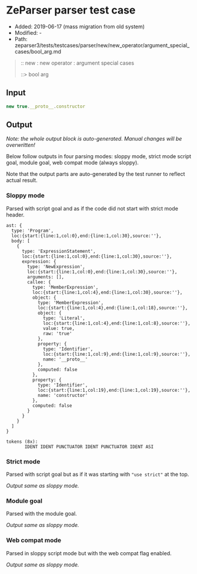 # ZeParser parser test case

- Added: 2019-06-17 (mass migration from old system)
- Modified: -
- Path: zeparser3/tests/testcases/parser/new/new_operator/argument_special_cases/bool_arg.md

> :: new : new operator : argument special cases
>
> ::> bool arg

## Input

`````js
new true.__proto__.constructor
`````

## Output

_Note: the whole output block is auto-generated. Manual changes will be overwritten!_

Below follow outputs in four parsing modes: sloppy mode, strict mode script goal, module goal, web compat mode (always sloppy).

Note that the output parts are auto-generated by the test runner to reflect actual result.

### Sloppy mode

Parsed with script goal and as if the code did not start with strict mode header.

`````
ast: {
  type: 'Program',
  loc:{start:{line:1,col:0},end:{line:1,col:30},source:''},
  body: [
    {
      type: 'ExpressionStatement',
      loc:{start:{line:1,col:0},end:{line:1,col:30},source:''},
      expression: {
        type: 'NewExpression',
        loc:{start:{line:1,col:0},end:{line:1,col:30},source:''},
        arguments: [],
        callee: {
          type: 'MemberExpression',
          loc:{start:{line:1,col:4},end:{line:1,col:30},source:''},
          object: {
            type: 'MemberExpression',
            loc:{start:{line:1,col:4},end:{line:1,col:18},source:''},
            object: {
              type: 'Literal',
              loc:{start:{line:1,col:4},end:{line:1,col:8},source:''},
              value: true,
              raw: 'true'
            },
            property: {
              type: 'Identifier',
              loc:{start:{line:1,col:9},end:{line:1,col:9},source:''},
              name: '__proto__'
            },
            computed: false
          },
          property: {
            type: 'Identifier',
            loc:{start:{line:1,col:19},end:{line:1,col:19},source:''},
            name: 'constructor'
          },
          computed: false
        }
      }
    }
  ]
}

tokens (8x):
       IDENT IDENT PUNCTUATOR IDENT PUNCTUATOR IDENT ASI
`````

### Strict mode

Parsed with script goal but as if it was starting with `"use strict"` at the top.

_Output same as sloppy mode._

### Module goal

Parsed with the module goal.

_Output same as sloppy mode._

### Web compat mode

Parsed in sloppy script mode but with the web compat flag enabled.

_Output same as sloppy mode._
